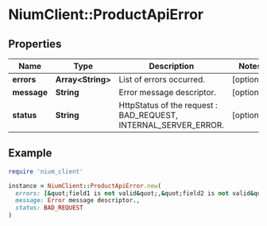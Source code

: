 # NiumClient::ProductApiError

## Properties

| Name | Type | Description | Notes |
| ---- | ---- | ----------- | ----- |
| **errors** | **Array&lt;String&gt;** | List of errors occurred. | [optional] |
| **message** | **String** | Error message descriptor. | [optional] |
| **status** | **String** | HttpStatus of the request : BAD_REQUEST, INTERNAL_SERVER_ERROR. | [optional] |

## Example

```ruby
require 'nium_client'

instance = NiumClient::ProductApiError.new(
  errors: [&quot;field1 is not valid&quot;,&quot;field2 is not valid&quot;],
  message: Error message descriptor.,
  status: BAD_REQUEST
)
```

